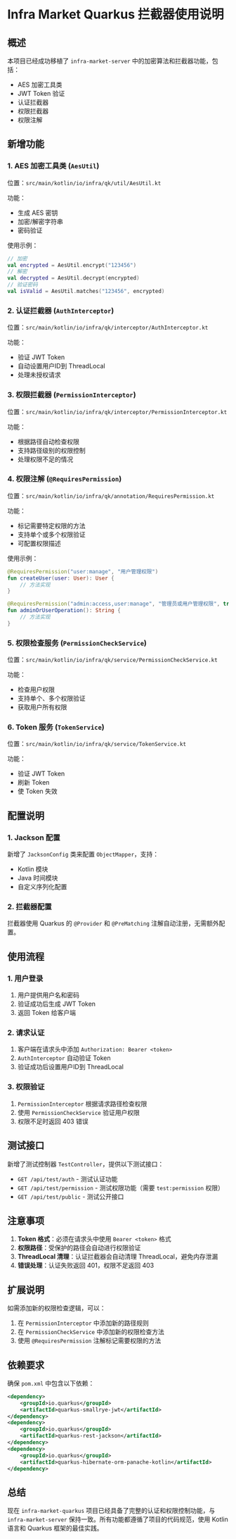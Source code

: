 # Infra Market Quarkus 拦截器使用说明

## 概述

本项目已经成功移植了 `infra-market-server` 中的加密算法和拦截器功能，包括：

- AES 加密工具类
- JWT Token 验证
- 认证拦截器
- 权限拦截器
- 权限注解

## 新增功能

### 1. AES 加密工具类 (`AesUtil`)

位置：`src/main/kotlin/io/infra/qk/util/AesUtil.kt`

功能：
- 生成 AES 密钥
- 加密/解密字符串
- 密码验证

使用示例：
```kotlin
// 加密
val encrypted = AesUtil.encrypt("123456")
// 解密
val decrypted = AesUtil.decrypt(encrypted)
// 验证密码
val isValid = AesUtil.matches("123456", encrypted)
```

### 2. 认证拦截器 (`AuthInterceptor`)

位置：`src/main/kotlin/io/infra/qk/interceptor/AuthInterceptor.kt`

功能：
- 验证 JWT Token
- 自动设置用户ID到 ThreadLocal
- 处理未授权请求

### 3. 权限拦截器 (`PermissionInterceptor`)

位置：`src/main/kotlin/io/infra/qk/interceptor/PermissionInterceptor.kt`

功能：
- 根据路径自动检查权限
- 支持路径级别的权限控制
- 处理权限不足的情况

### 4. 权限注解 (`@RequiresPermission`)

位置：`src/main/kotlin/io/infra/qk/annotation/RequiresPermission.kt`

功能：
- 标记需要特定权限的方法
- 支持单个或多个权限验证
- 可配置权限描述

使用示例：
```kotlin
@RequiresPermission("user:manage", "用户管理权限")
fun createUser(user: User): User {
    // 方法实现
}

@RequiresPermission("admin:access,user:manage", "管理员或用户管理权限", true)
fun adminOrUserOperation(): String {
    // 方法实现
}
```

### 5. 权限检查服务 (`PermissionCheckService`)

位置：`src/main/kotlin/io/infra/qk/service/PermissionCheckService.kt`

功能：
- 检查用户权限
- 支持单个、多个权限验证
- 获取用户所有权限

### 6. Token 服务 (`TokenService`)

位置：`src/main/kotlin/io/infra/qk/service/TokenService.kt`

功能：
- 验证 JWT Token
- 刷新 Token
- 使 Token 失效

## 配置说明

### 1. Jackson 配置

新增了 `JacksonConfig` 类来配置 `ObjectMapper`，支持：
- Kotlin 模块
- Java 时间模块
- 自定义序列化配置

### 2. 拦截器配置

拦截器使用 Quarkus 的 `@Provider` 和 `@PreMatching` 注解自动注册，无需额外配置。

## 使用流程

### 1. 用户登录

1. 用户提供用户名和密码
2. 验证成功后生成 JWT Token
3. 返回 Token 给客户端

### 2. 请求认证

1. 客户端在请求头中添加 `Authorization: Bearer <token>`
2. `AuthInterceptor` 自动验证 Token
3. 验证成功后设置用户ID到 ThreadLocal

### 3. 权限验证

1. `PermissionInterceptor` 根据请求路径检查权限
2. 使用 `PermissionCheckService` 验证用户权限
3. 权限不足时返回 403 错误

## 测试接口

新增了测试控制器 `TestController`，提供以下测试接口：

- `GET /api/test/auth` - 测试认证功能
- `GET /api/test/permission` - 测试权限功能（需要 `test:permission` 权限）
- `GET /api/test/public` - 测试公开接口

## 注意事项

1. **Token 格式**：必须在请求头中使用 `Bearer <token>` 格式
2. **权限路径**：受保护的路径会自动进行权限验证
3. **ThreadLocal 清理**：认证拦截器会自动清理 ThreadLocal，避免内存泄漏
4. **错误处理**：认证失败返回 401，权限不足返回 403

## 扩展说明

如需添加新的权限检查逻辑，可以：

1. 在 `PermissionInterceptor` 中添加新的路径规则
2. 在 `PermissionCheckService` 中添加新的权限检查方法
3. 使用 `@RequiresPermission` 注解标记需要权限的方法

## 依赖要求

确保 `pom.xml` 中包含以下依赖：

```xml
<dependency>
    <groupId>io.quarkus</groupId>
    <artifactId>quarkus-smallrye-jwt</artifactId>
</dependency>
<dependency>
    <groupId>io.quarkus</groupId>
    <artifactId>quarkus-rest-jackson</artifactId>
</dependency>
<dependency>
    <groupId>io.quarkus</groupId>
    <artifactId>quarkus-hibernate-orm-panache-kotlin</artifactId>
</dependency>
```

## 总结

现在 `infra-market-quarkus` 项目已经具备了完整的认证和权限控制功能，与 `infra-market-server` 保持一致。所有功能都遵循了项目的代码规范，使用 Kotlin 语言和 Quarkus 框架的最佳实践。
